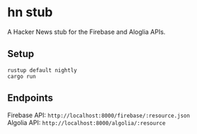 # hn stub

A Hacker News stub for the Firebase and Aloglia APIs.

## Setup

    rustup default nightly
    cargo run

## Endpoints

Firebase API: `http://localhost:8000/firebase/:resource.json`  
Algolia API: `http://localhost:8000/algolia/:resource`
